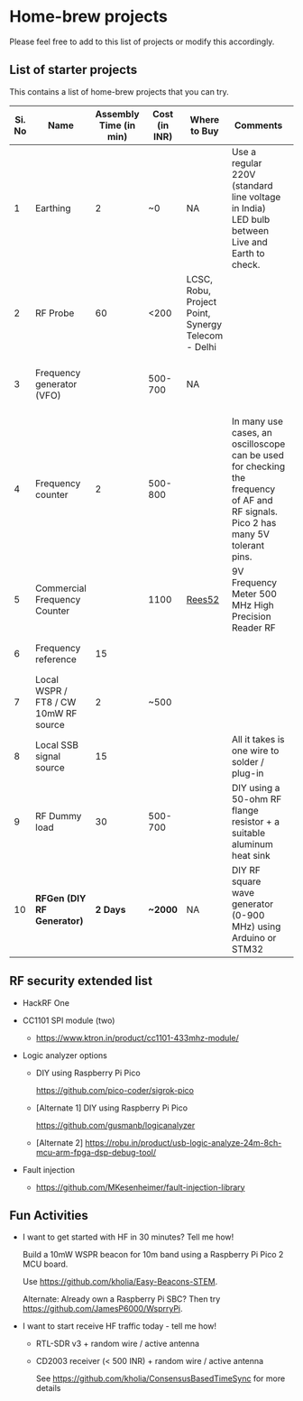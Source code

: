 # Home-brew projects
Please feel free to add to this list of projects or modify this accordingly.

## List of starter projects
This contains a list of home-brew projects that you can try.


| Si. No | Name                                 | Assembly Time (in min) | Cost (in INR) | Where to Buy                                       | Comments                                                                                           | Links |
|--------|--------------------------------------|------------------------|---------------|----------------------------------------------------|--------------------------------------------------------------------------------------------------|-----------------------------------------------------------------------------------------------------------------------------------------------------------------------------------------------------------------------------------------------------------------|
| 1      | Earthing                             | 2                      | ~0            | NA                                                 | Use a regular 220V (standard line voltage in India) LED bulb between Live and Earth to check.  | |
| 2      | RF Probe                             | 60                     | <200          | LCSC, Robu, Project Point, Synergy Telecom - Delhi |  | [Build one by following this article](https://n5ese.com/rfprobe1.htm). |
| 3      | Frequency generator (VFO)            |                        | 500-700       | NA                                                 |  | Details: [pico-hf-oscillator](https://github.com/kholia/pico-hf-oscillator), Alternate: [EasyVFO](https://github.com/kholia/EasyVFO) |
| 4      | Frequency counter                    | 2                      | 500-800       |                                                    | In many use cases, an oscilloscope can be used for checking the frequency of AF and RF signals. Pico 2 has many 5V tolerant pins. | DIY using Raspberry Pi Pico 2: [Project 1](https://github.com/kholia/pico_ft8_xcvr/tree/main/PicoFrequencyCounter-v2), [Project 2](https://github.com/kholia/pico_ft8_xcvr/tree/main/PicoFrequencyCounter), [Project 3](https://github.com/richardjkendall/rp2040-freq-counter) |
| 5      | Commercial Frequency Counter         |                        | 1100          | [Rees52](https://rees52.com/)                      | 9V Frequency Meter 500 MHz High Precision Reader RF | Related: [RF frequency counter buffer for HF](https://www.nutsvolts.com/magazine/article/build-an-rf-frequency-counter-buffer-for-hf) |
| 6      | Frequency reference                  | 15                     |               |                                                    |  | DIY using [uBlox7 TimePulse](https://github.com/kholia/uBlox7_TimePulse) |
| 7      | Local WSPR / FT8 / CW 10mW RF source | 2                      | ~500          |                                                    |  | [Easy-Digital-Beacons-v1](https://github.com/kholia/Easy-Digital-Beacons-v1), [Pico-FT8-TX](https://github.com/kholia/Pico-FT8-TX) |
| 8      | Local SSB signal source              | 15                     |               |                                                    | All it takes is one wire to solder / plug-in | [rpitx](https://github.com/kholia/rpitx) |
| 9      | RF Dummy load                        | 30                     | 500-700       |                                                    | DIY using a 50-ohm RF flange resistor + a suitable aluminum heat sink |  |
| 10     | **RFGen (DIY RF Generator)**        | **2 Days**             | **~2000**      | NA                                                 | DIY RF square wave generator (0-900 MHz) using Arduino or STM32 | [Project Link](https://github.com/thesunRider/RFGen) |


## RF security extended list

- HackRF One

- CC1101 SPI module (two)

  - https://www.ktron.in/product/cc1101-433mhz-module/

- Logic analyzer options

  - DIY using Raspberry Pi Pico

    https://github.com/pico-coder/sigrok-pico

  - [Alternate 1] DIY using Raspberry Pi Pico

    https://github.com/gusmanb/logicanalyzer

  - [Alternate 2] https://robu.in/product/usb-logic-analyze-24m-8ch-mcu-arm-fpga-dsp-debug-tool/

- Fault injection

  - https://github.com/MKesenheimer/fault-injection-library

## Fun Activities

- I want to get started with HF in 30 minutes? Tell me how!

  Build a 10mW WSPR beacon for 10m band using a Raspberry Pi Pico 2 MCU board.

  Use https://github.com/kholia/Easy-Beacons-STEM.

  Alternate: Already own a Raspberry Pi SBC? Then try https://github.com/JamesP6000/WsprryPi.

- I want to start receive HF traffic today - tell me how!

  - RTL-SDR v3 + random wire / active antenna

  - CD2003 receiver (< 500 INR) + random wire / active antenna

    See https://github.com/kholia/ConsensusBasedTimeSync for more details
